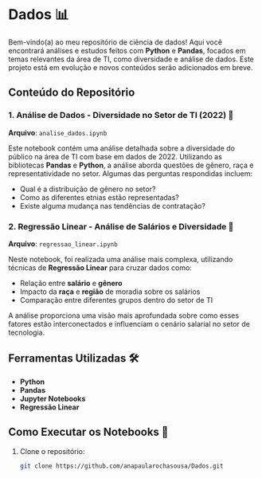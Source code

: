 # Dados 📊

Bem-vindo(a) ao meu repositório de ciência de dados! Aqui você encontrará análises e estudos feitos com **Python** e **Pandas**, focados em temas relevantes da área de TI, como
diversidade e análise de dados. Este projeto está em evolução e novos conteúdos serão adicionados em breve.

## Conteúdo do Repositório

### 1. Análise de Dados - Diversidade no Setor de TI (2022) 📝
**Arquivo**: `analise_dados.ipynb`

Este notebook contém uma análise detalhada sobre a diversidade do público na área de TI com base em dados de 2022. Utilizando as bibliotecas **Pandas** e **Python**, a análise aborda questões de gênero, raça e representatividade no setor. Algumas das perguntas respondidas incluem:

- Qual é a distribuição de gênero no setor?
- Como as diferentes etnias estão representadas?
- Existe alguma mudança nas tendências de contratação?

### 2. Regressão Linear - Análise de Salários e Diversidade 💼
**Arquivo**: `regressao_linear.ipynb`

Neste notebook, foi realizada uma análise mais complexa, utilizando técnicas de **Regressão Linear** para cruzar dados como:

- Relação entre **salário** e **gênero**
- Impacto da **raça** e **região** de moradia sobre os salários
- Comparação entre diferentes grupos dentro do setor de TI

A análise proporciona uma visão mais aprofundada sobre como esses fatores estão interconectados e influenciam o cenário salarial no setor de tecnologia.

## Ferramentas Utilizadas 🛠️
- **Python**
- **Pandas**
- **Jupyter Notebooks**
- **Regressão Linear**

## Como Executar os Notebooks 🚀

1. Clone o repositório:
   ```bash
   git clone https://github.com/anapaularochasousa/Dados.git
